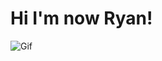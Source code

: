 # Hi I'm now Ryan!

![Gif](https://github.com/np-overflow/2022-intros/raw/main/images/spinningjimmy.gif)

